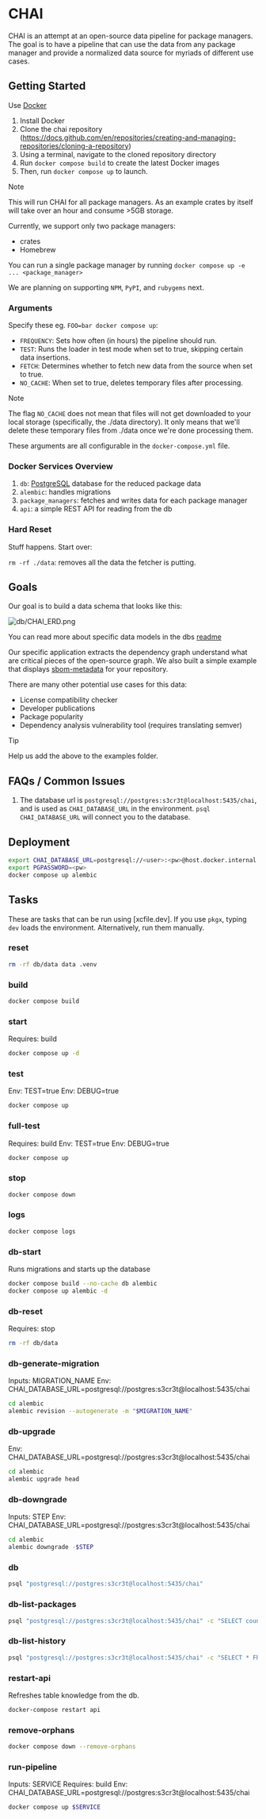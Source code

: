 # CHAI

CHAI is an attempt at an open-source data pipeline for package managers. The
goal is to have a pipeline that can use the data from any package manager and
provide a normalized data source for myriads of different use cases.

## Getting Started

Use [Docker](https://docker.com)

1. Install Docker
2. Clone the chai repository (https://docs.github.com/en/repositories/creating-and-managing-repositories/cloning-a-repository)
3. Using a terminal, navigate to the cloned repository directory
4. Run `docker compose build` to create the latest Docker images
5. Then, run `docker compose up` to launch.

> [!NOTE]
>
> This will run CHAI for all package managers. As an example crates by
> itself will take over an hour and consume >5GB storage.
>
> Currently, we support only two package managers:
>
> - crates
> - Homebrew
>
> You can run a single package manager by running
> `docker compose up -e ... <package_manager>`
>
> We are planning on supporting `NPM`, `PyPI`, and `rubygems` next.

### Arguments

Specify these eg. `FOO=bar docker compose up`:

- `FREQUENCY`: Sets how often (in hours) the pipeline should run.
- `TEST`: Runs the loader in test mode when set to true, skipping certain data insertions.
- `FETCH`: Determines whether to fetch new data from the source when set to true.
- `NO_CACHE`: When set to true, deletes temporary files after processing.

> [!NOTE]
> The flag `NO_CACHE` does not mean that files will not get downloaded to your local
> storage (specifically, the ./data directory). It only means that we'll
> delete these temporary files from ./data once we're done processing them.

These arguments are all configurable in the `docker-compose.yml` file.

### Docker Services Overview

1. `db`: [PostgreSQL] database for the reduced package data
2. `alembic`: handles migrations
3. `package_managers`: fetches and writes data for each package manager
4. `api`: a simple REST API for reading from the db

### Hard Reset

Stuff happens. Start over:

`rm -rf ./data`: removes all the data the fetcher is putting.

<!-- this is handled now that alembic/psycopg2 are in pkgx -->
<!--
## Alembic Alternatives

- sqlx command line tool to manage migrations, alongside models for sqlx in rust
- vapor's migrations are written in swift
-->

## Goals

Our goal is to build a data schema that looks like this:

![db/CHAI_ERD.png](db/CHAI_ERD.png)

You can read more about specific data models in the dbs [readme](db/README.md)

Our specific application extracts the dependency graph understand what are
critical pieces of the open-source graph. We also built a simple example that displays
[sbom-metadata](examples/sbom-meta) for your repository.

There are many other potential use cases for this data:

- License compatibility checker
- Developer publications
- Package popularity
- Dependency analysis vulnerability tool (requires translating semver)

> [!TIP]
> Help us add the above to the examples folder.

## FAQs / Common Issues

1. The database url is `postgresql://postgres:s3cr3t@localhost:5435/chai`, and
   is used as `CHAI_DATABASE_URL` in the environment. `psql CHAI_DATABASE_URL`
   will connect you to the database.

## Deployment

```sh
export CHAI_DATABASE_URL=postgresql://<user>:<pw>@host.docker.internal:<port>/chai
export PGPASSWORD=<pw>
docker compose up alembic
```

## Tasks

These are tasks that can be run using [xcfile.dev]. If you use `pkgx`, typing
`dev` loads the environment. Alternatively, run them manually.

### reset

```sh
rm -rf db/data data .venv
```

### build

```sh
docker compose build
```

### start

Requires: build

```sh
docker compose up -d
```

### test

Env: TEST=true
Env: DEBUG=true

```sh
docker compose up
```

### full-test

Requires: build
Env: TEST=true
Env: DEBUG=true

```sh
docker compose up
```

### stop

```sh
docker compose down
```

### logs

```sh
docker compose logs
```

### db-start

Runs migrations and starts up the database

```sh
docker compose build --no-cache db alembic
docker compose up alembic -d
```

### db-reset

Requires: stop

```sh
rm -rf db/data
```

### db-generate-migration

Inputs: MIGRATION_NAME
Env: CHAI_DATABASE_URL=postgresql://postgres:s3cr3t@localhost:5435/chai

```sh
cd alembic
alembic revision --autogenerate -m "$MIGRATION_NAME"
```

### db-upgrade

Env: CHAI_DATABASE_URL=postgresql://postgres:s3cr3t@localhost:5435/chai

```sh
cd alembic
alembic upgrade head
```

### db-downgrade

Inputs: STEP
Env: CHAI_DATABASE_URL=postgresql://postgres:s3cr3t@localhost:5435/chai

```sh
cd alembic
alembic downgrade -$STEP
```

### db

```sh
psql "postgresql://postgres:s3cr3t@localhost:5435/chai"
```

### db-list-packages

```sh
psql "postgresql://postgres:s3cr3t@localhost:5435/chai" -c "SELECT count(id) FROM packages;"
```

### db-list-history

```sh
psql "postgresql://postgres:s3cr3t@localhost:5435/chai" -c "SELECT * FROM load_history;"
```

### restart-api

Refreshes table knowledge from the db.

```sh
docker-compose restart api
```

### remove-orphans

```sh
docker compose down --remove-orphans
```

### run-pipeline

Inputs: SERVICE
Requires: build
Env: CHAI_DATABASE_URL=postgresql://postgres:s3cr3t@localhost:5435/chai

```sh
docker compose up $SERVICE
```

[PostgreSQL]: https://www.postgresql.org
[`pkgx`]: https://pkgx.sh
